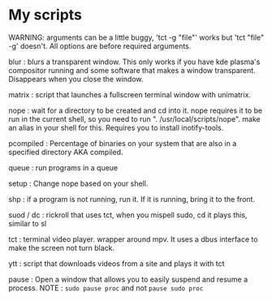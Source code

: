 # My scripts

WARNING: arguments can be a little buggy, 'tct -g "file"' works but 'tct "file" -g' doesn't. All options are before required arguments.

blur : blurs a transparent window. This only works if you have kde plasma's compositor running and some software that makes a window transparent. Disappears when you close the window.

matrix : script that launches a fullscreen terminal window with unimatrix.

nope : wait for a directory to be created and cd into it.
	nope requires it to be run in the current shell,
	so you need to run ". /usr/local/scripts/nope".
	make an alias in your shell for this.
	Requires you to install inotify-tools.

pcompiled : Percentage of binaries on your system that are also in a specified directory AKA compiled.

queue : run programs in a queue

setup : Change nope based on your shell.

shp : if a program is not running, run it. If it is running, bring it to the front.

suod / dc : rickroll that uses tct, when you mispell sudo, cd it plays this, similar to sl

tct : terminal video player. wrapper around mpv.
It uses a dbus interface to make the screen not turn black.

ytt : script that downloads videos from a site and plays it with tct

pause : Open a window that allows you to easily suspend and resume a process.
NOTE : `sudo pause proc` and not `pause sudo proc`
